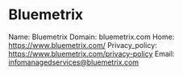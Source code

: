 
# Bluemetrix

Name: Bluemetrix
Domain: bluemetrix.com
Home: https://www.bluemetrix.com/
Privacy_policy: https://www.bluemetrix.com/privacy-policy
Email: infomanagedservices@bluemetrix.com
